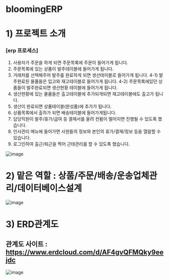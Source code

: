 # bloomingERP
# 1) 프로젝트 소개
### [erp 프로세스]
1)	사용자가 주문을 하게 되면 주문목록에 주문이 들어가게 됩니다.
2)	주문목록에 있는 상품이 발주테이블에 들어가게 됩니다.
3)	거래처를 선택해주어 발주를 완료하게 되면 생산테이블로 들어가게 됩니다.
4-1)	발주완료된 물품들은 입고와 재고테이블로 들어가게 됩니다.
4-2)	주문목록에있던 상품들이 발주완료되면 생산현황 테이블에 들어가게 됩니다.
5)	생산현황에 있는 물품들은 출고테이블에 추가되게되면 재고테이블에도 출고가 됩니다.
6)	생산이 완료되면 상품테이블(완성품)에 추가가 됩니다.
7)	상품목록에서 출하가 되면 배송테이블에 들어가게됩니다.
8)	담당직원이 발주/휴가/급여 등 결재서를 올려 컨펌이 떨어지면 진행될 수 있도록 했습니다.
9)	인사관리 메뉴에 들어가면 사원들의 정보와 본인의 휴가/결재/정보 등을 열람할 수 있습니다.
10)	로그인하여 출근/퇴근을 찍어 근태관리를 할 수 있도록 했습니다.

![image](https://user-images.githubusercontent.com/60565941/97485834-f96a8680-199d-11eb-92fb-5b663b073e16.png)
# 2) 맡은 역할 : 상품/주문/배송/운송업체관리/데이터베이스설계
![image](https://user-images.githubusercontent.com/60565941/97485866-08513900-199e-11eb-9c2b-5007c2a96074.png)
# 3) ERD관계도
## 관계도 사이트 : https://www.erdcloud.com/d/AF4gvQFMQky9eejdc
![image](https://user-images.githubusercontent.com/60565941/97485882-10a97400-199e-11eb-8376-7c52cc494374.png)
